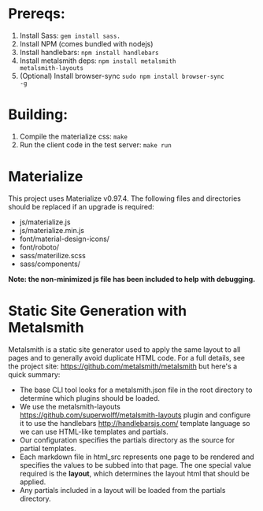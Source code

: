 Prereqs:
========
1. Install Sass: <code>gem install sass.</code>
1. Install NPM (comes bundled with nodejs)
1. Install handlebars: <code>npm install handlebars</code>
1. Install metalsmith deps: <code>npm install metalsmith metalsmith-layouts</code>
1. (Optional) Install browser-sync <code>sudo npm install browser-sync -g</code>

Building:
==========
1. Compile the materialize css: <code>make</code>
1. Run the client code in the test server: <code>make run</code>

Materialize
===========
This project uses Materialize v0.97.4. The following files and directories should be replaced if an upgrade is required:

- js/materialize.js
- js/materialize.min.js
- font/material-design-icons/
- font/roboto/
- sass/materilize.scss
- sass/components/

**Note: the non-minimized js file has been included  to help with debugging.**

Static Site Generation with Metalsmith
==========
Metalsmith is a static site generator used to apply the same layout to all
pages and to generally avoid duplicate HTML code.  For a full details, see
the project site: https://github.com/metalsmith/metalsmith but here's a quick
summary:
- The base CLI tool looks for a metalsmith.json file in the root directory to determine which plugins should be loaded.
- We use the metalsmith-layouts https://github.com/superwolff/metalsmith-layouts plugin and configure it to use the handlebars http://handlebarsjs.com/ template language so we can use HTML-like templates and partials.
- Our configuration specifies the partials directory as the source for partial templates.
- Each markdown file in html_src represents one page to be rendered and specifies the values to be subbed into that page. The one special value required is the **layout**, which determines the layout html that should be applied.
- Any partials included in a layout will be loaded from the partials directory.
